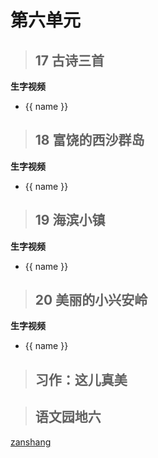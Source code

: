# 第六单元

<Epep grade="xxyw3a" :pep="1211001301181" :pages="73" :paged="73" ></Epep> 


> ## 17 古诗三首

<Epep grade="xxyw3a" :pep="1211001301181" :pages="74" :paged="75" ></Epep> 

**生字视频**

<div class="shengzi">
    <ul><li v-for="(value, name,index) in kw3a17" v-on:click="clickvideo" :data-videosrc="value" :key="index">{{ name }}</li></ul>
</div>

> ## 18 富饶的西沙群岛

<Epep grade="xxyw3a" :pep="1211001301181" :pages="76" :paged="78" ></Epep> 

**生字视频**

<div class="shengzi">
    <ul><li v-for="(value, name,index) in kw3a18" v-on:click="clickvideo" :data-videosrc="value" :key="index">{{ name }}</li></ul>
</div>

> ## 19 海滨小镇

<Epep grade="xxyw3a" :pep="1211001301181" :pages="79" :paged="80" ></Epep> 

**生字视频**

<div class="shengzi">
    <ul><li v-for="(value, name,index) in kw3a19" v-on:click="clickvideo" :data-videosrc="value" :key="index">{{ name }}</li></ul>
</div>

> ## 20 美丽的小兴安岭

<Epep grade="xxyw3a" :pep="1211001301181" :pages="81" :paged="83" ></Epep> 

**生字视频**

<div class="shengzi">
    <ul><li v-for="(value, name,index) in kw3a20" v-on:click="clickvideo" :data-videosrc="value" :key="index">{{ name }}</li></ul>
</div>

> ## 习作：这儿真美

<Epep grade="xxyw3a" :pep="1211001301181" :pages="84" :paged="84" ></Epep> 


> ## 语文园地六

<Epep grade="xxyw3a" :pep="1211001301181" :pages="85" :paged="86" ></Epep> 


[zanshang](../res/zanshang.md ':include')